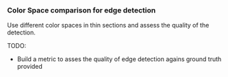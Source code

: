 ### Color Space comparison for edge detection

Use different color spaces in thin sections and assess the quality of the detection.

TODO:

- Build a metric to asses the quality of edge detection agains ground truth provided
